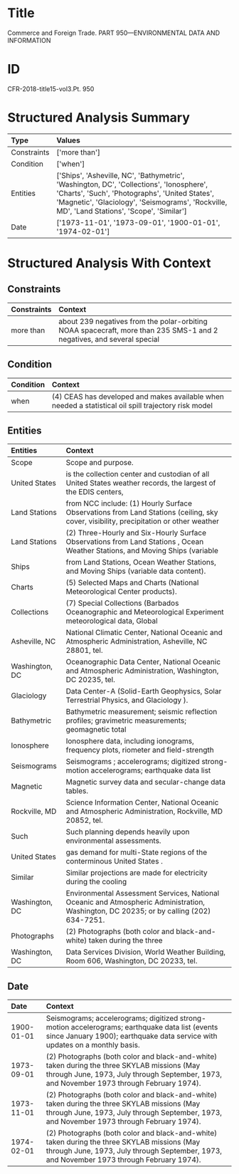# Title

 Commerce and Foreign Trade. PART 950—ENVIRONMENTAL DATA AND INFORMATION


# ID

 CFR-2018-title15-vol3.Pt. 950


# Structured Analysis Summary

| Type        | Values                                                                                                                                                                                                                                    |
|:------------|:------------------------------------------------------------------------------------------------------------------------------------------------------------------------------------------------------------------------------------------|
| Constraints | ['more than']                                                                                                                                                                                                                             |
| Condition   | ['when']                                                                                                                                                                                                                                  |
| Entities    | ['Ships', 'Asheville, NC', 'Bathymetric', 'Washington, DC', 'Collections', 'Ionosphere', 'Charts', 'Such', 'Photographs', 'United States', 'Magnetic', 'Glaciology', 'Seismograms', 'Rockville, MD', 'Land Stations', 'Scope', 'Similar'] |
| Date        | ['1973-11-01', '1973-09-01', '1900-01-01', '1974-02-01']                                                                                                                                                                                  |


# Structured Analysis With Context

 


## Constraints

| Constraints   | Context                                                                                                               |
|:--------------|:----------------------------------------------------------------------------------------------------------------------|
| more than     | about 239 negatives from the polar-orbiting NOAA spacecraft, more than 235 SMS-1 and 2 negatives, and several special |


## Condition

| Condition   | Context                                                                                               |
|:------------|:------------------------------------------------------------------------------------------------------|
| when        | (4) CEAS has developed and makes available  when needed a statistical oil spill trajectory risk model |


## Entities

| Entities       | Context                                                                                                                                  |
|:---------------|:-----------------------------------------------------------------------------------------------------------------------------------------|
| Scope          | Scope  and purpose.                                                                                                                      |
| United States  | is the collection center and custodian of all United States weather records, the largest of the EDIS centers,                            |
| Land Stations  | from NCC include: (1) Hourly Surface Observations from Land Stations (ceiling, sky cover, visibility, precipitation or other weather     |
| Land Stations  | (2) Three-Hourly and Six-Hourly Surface Observations from  Land Stations , Ocean Weather Stations, and Moving Ships (variable            |
| Ships          | from Land Stations, Ocean Weather Stations, and Moving Ships  (variable data content).                                                   |
| Charts         | (5) Selected Maps and  Charts  (National Meteorological Center products).                                                                |
| Collections    | (7) Special  Collections (Barbados Oceanographic and Meteorological Experiment meteorological data, Global                               |
| Asheville, NC  | National Climatic Center, National Oceanic and Atmospheric Administration, Asheville, NC  28801, tel.                                    |
| Washington, DC | Oceanographic Data Center, National Oceanic and Atmospheric Administration, Washington, DC  20235, tel.                                  |
| Glaciology     | Data Center-A (Solid-Earth Geophysics, Solar Terrestrial Physics, and Glaciology ).                                                      |
| Bathymetric    | Bathymetric measurement; seismic reflection profiles; gravimetric measurements; geomagnetic total                                        |
| Ionosphere     | Ionosphere data, including ionograms, frequency plots, riometer and field-strength                                                       |
| Seismograms    | Seismograms ; accelerograms; digitized strong-motion accelerograms; earthquake data list                                                 |
| Magnetic       | Magnetic  survey data and secular-change data tables.                                                                                    |
| Rockville, MD  | Science Information Center, National Oceanic and Atmospheric Administration, Rockville, MD  20852, tel.                                  |
| Such           | Such  planning depends heavily upon environmental assessments.                                                                           |
| United States  | gas demand for multi-State regions of the conterminous United States .                                                                   |
| Similar        | Similar projections are made for electricity during the cooling                                                                          |
| Washington, DC | Environmental Assessment Services, National Oceanic and Atmospheric Administration, Washington, DC  20235; or by calling (202) 634-7251. |
| Photographs    | (2)  Photographs (both color and black-and-white) taken during the three                                                                 |
| Washington, DC | Data Services Division, World Weather Building, Room 606, Washington, DC  20233, tel.                                                    |


## Date

| Date       | Context                                                                                                                                                                                  |
|:-----------|:-----------------------------------------------------------------------------------------------------------------------------------------------------------------------------------------|
| 1900-01-01 | Seismograms; accelerograms; digitized strong-motion accelerograms; earthquake data list (events since January 1900); earthquake data service with updates on a monthly basis.            |
| 1973-09-01 | (2) Photographs (both color and black-and-white) taken during the three SKYLAB missions (May through June, 1973, July through September, 1973, and November 1973 through February 1974). |
| 1973-11-01 | (2) Photographs (both color and black-and-white) taken during the three SKYLAB missions (May through June, 1973, July through September, 1973, and November 1973 through February 1974). |
| 1974-02-01 | (2) Photographs (both color and black-and-white) taken during the three SKYLAB missions (May through June, 1973, July through September, 1973, and November 1973 through February 1974). |


